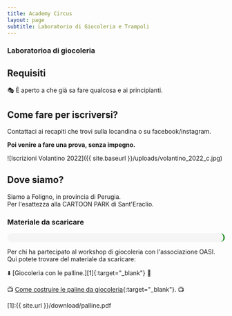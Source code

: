 ```yaml
---
title: Academy Circus
layout: page
subtitle: Laboratorio di Giocoleria e Trampoli
---
```


### Laboratorioa di giocoleria

## Requisiti
🎭 È aperto a che già sa fare qualcosa e ai principianti.

## Come fare per iscriversi?
Contattaci ai recapiti che trovi sulla locandina o su facebook/instagram.

**Poi venire a fare una prova, senza impegno.**

![Iscrizioni Volantino 2022]({{ site.baseurl }}/uploads/volantino_2022_c.jpg)

## Dove siamo?
Siamo a Foligno, in provincia di Perugia.  
Per l'esattezza alla CARTOON PARK di Sant'Eraclio.

### Materiale da scaricare

<p style="background:#F5F5F5;padding:10px;border-right:3px solid green;border-radius:20px">

Per chi ha partecipato al workshop di giocoleria con l'associazione OASI.
Qui potete trovare del materiale da scaricare:

⬇️ [Giocoleria con le palline.][1]{:target="_blank"} 📄

📺 [Come costruire le paline da giocoleria](https://youtu.be/54uFbAGv4dU "Come costruire le paline da giocoleria"){:target="_blank"}. 📺

[1]:{{ site.url }}/download/palline.pdf
  
</p>
